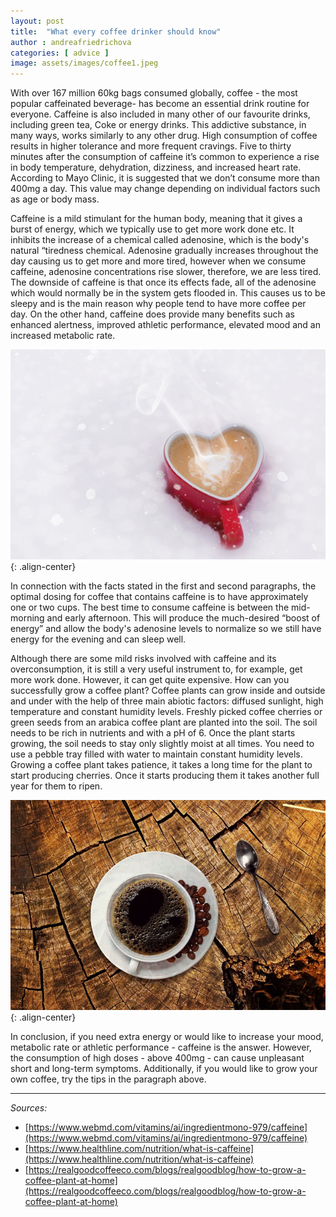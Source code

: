 ```yaml
---
layout: post
title:  "What every coffee drinker should know"
author : andreafriedrichova
categories: [ advice ]
image: assets/images/coffee1.jpeg
---
```

With over 167 million 60kg bags consumed globally, coffee - the most popular caffeinated beverage- has become an essential drink routine for everyone. Caffeine is also included in many other of our favourite drinks, including green tea, Coke or energy drinks. This addictive substance, in many ways, works similarly to any other drug. High consumption of coffee results in higher tolerance and more frequent cravings. Five to thirty minutes after the consumption of caffeine it’s common to experience a rise in body temperature, dehydration, dizziness, and increased heart rate. According to Mayo Clinic, it is suggested that we don’t consume more than 400mg a day. This value may change depending on individual factors such as age or body mass. 
 
Caffeine is a mild stimulant for the human body, meaning that it gives a burst of energy, which we typically use to get more work done etc. It inhibits the increase of a chemical called adenosine, which is the body's natural “tiredness chemical. Adenosine gradually increases throughout the day causing us to get more and more tired, however when we consume caffeine, adenosine concentrations rise slower, therefore, we are less tired. The downside of caffeine is that once its effects fade, all of the adenosine which would normally be in the system gets flooded in. This causes us to be sleepy and is the main reason why people tend to have more coffee per day. On the other hand, caffeine does provide many benefits such as enhanced alertness, improved athletic performance, elevated mood and an increased metabolic rate.

![coffee](/assets/images/coffee2.jpeg){: .align-center}

In connection with the facts stated in the first and second paragraphs, the optimal dosing for coffee that contains caffeine	is to have approximately one or two cups. The best time to consume caffeine is between the mid-morning and early afternoon. This will produce the much-desired “boost of energy” and allow the body's adenosine levels to normalize so we still have energy for the evening and can sleep well. 

Although there are some mild risks involved with caffeine and its overconsumption, it is still a very useful instrument to, for example, get more work done. However, it can get quite expensive. How can you successfully grow a coffee plant? Coffee plants can grow inside and outside and under with the help of three main abiotic factors: diffused sunlight, high temperature and constant humidity levels. Freshly picked coffee cherries or green seeds from an arabica coffee plant are planted into the soil. The soil needs to be rich in nutrients and with a pH of 6. Once the plant starts growing, the soil needs to stay only slightly moist at all times. You need to use a pebble tray filled with water to maintain constant humidity levels. Growing a coffee plant takes patience, it takes a long time for the plant to start producing cherries. Once it starts producing them it takes another full year for them to ripen.

![coffee](/assets/images/coffee3.jpeg){: .align-center}

In conclusion, if you need extra energy or would like to increase your mood, metabolic rate or athletic performance - caffeine is the answer. However, the consumption of high doses - above 400mg - can cause unpleasant short and long-term symptoms. Additionally, if you would like to grow your own coffee, try the tips in the paragraph above. 

<hr>

*Sources:*
- [https://www.webmd.com/vitamins/ai/ingredientmono-979/caffeine](https://www.webmd.com/vitamins/ai/ingredientmono-979/caffeine)
- [https://www.healthline.com/nutrition/what-is-caffeine](https://www.healthline.com/nutrition/what-is-caffeine)
- [https://realgoodcoffeeco.com/blogs/realgoodblog/how-to-grow-a-coffee-plant-at-home](https://realgoodcoffeeco.com/blogs/realgoodblog/how-to-grow-a-coffee-plant-at-home)



